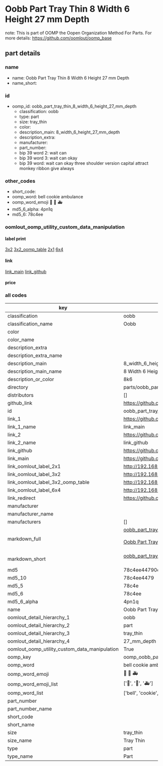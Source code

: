# Oobb Part Tray Thin 8 Width 6 Height 27 mm Depth  

note: This is part of OOMP the Oopen Organization Method For Parts. For more details: https://github.com/oomlout/oomp_base

##  part details
  







### name
* name: Oobb Part Tray Thin 8 Width 6 Height 27 mm Depth
* name_short: 
### id
* oomp_id: oobb_part_tray_thin_8_width_6_height_27_mm_depth
  * classification: oobb
  * type: part
  * size: tray_thin
  * color: 
  * description_main: 8_width_6_height_27_mm_depth
  * description_extra: 
  * manufacturer: 
  * part_number: 
  * bip 39 word 2: wait can
  * bip 39 word 3: wait can okay
  * bip 39 word: wait can okay three shoulder version capital attract monkey ribbon give always

### other_codes
* short_code: 
* oomp_word: bell cookie ambulance
* oomp_word_emoji :bell: :cookie: :ambulance:
* md5_6_alpha: 4pn1q
* md5_6: 78c4ee






### oomlout_oomp_utility_custom_data_manipulation
#### label print
[3x2](http://192.168.1.245:1112/?label=oomp%204pn1q)
[3x2_oomp_table](http://192.168.1.108:1112/?label=oomp%204pn1q)
[2x1](http://192.168.1.242:1112/?label=oomp%204pn1q)
[6x4](http://192.168.1.55:1112/?label=oomp%204pn1q)    

#### link

[link_main](https://github.com/oomlout/oomlout_oomp_version_1_messy/tree/main/parts/oobb_part_tray_thin_8_width_6_height_27_mm_depth) [link_github](https://github.com/oomlout/oomlout_oomp_version_1_messy/tree/main/parts/oobb_part_tray_thin_8_width_6_height_27_mm_depth)                             

#### price







### all codes 
| key | value |  
| --- | --- |  
| classification | oobb |  
| classification_name | Oobb |  
| color |  |  
| color_name |  |  
| description_extra |  |  
| description_extra_name |  |  
| description_main | 8_width_6_height_27_mm_depth |  
| description_main_name | 8 Width 6 Height 27 mm Depth |  
| description_or_color | 8k6 |  
| directory | parts/oobb_part_tray_thin_8_width_6_height_27_mm_depth |  
| distributors | [] |  
| github_link | https://github.com/oomlout/oomlout_oomp_part_src/tree/main/parts/oobb_part_tray_thin_8_width_6_height_27_mm_depth |  
| id | oobb_part_tray_thin_8_width_6_height_27_mm_depth |  
| link_1 | https://github.com/oomlout/oomlout_oomp_version_1_messy/tree/main/parts/oobb_part_tray_thin_8_width_6_height_27_mm_depth |  
| link_1_name | link_main |  
| link_2 | https://github.com/oomlout/oomlout_oomp_version_1_messy/tree/main/parts/oobb_part_tray_thin_8_width_6_height_27_mm_depth |  
| link_2_name | link_github |  
| link_github | https://github.com/oomlout/oomlout_oomp_version_1_messy/tree/main/parts/oobb_part_tray_thin_8_width_6_height_27_mm_depth |  
| link_main | https://github.com/oomlout/oomlout_oomp_version_1_messy/tree/main/parts/oobb_part_tray_thin_8_width_6_height_27_mm_depth |  
| link_oomlout_label_2x1 | http://192.168.1.242:1112/?label=oomp%204pn1q |  
| link_oomlout_label_3x2 | http://192.168.1.245:1112/?label=oomp%204pn1q |  
| link_oomlout_label_3x2_oomp_table | http://192.168.1.108:1112/?label=oomp%204pn1q |  
| link_oomlout_label_6x4 | http://192.168.1.55:1112/?label=oomp%204pn1q |  
| link_redirect | https://github.com/oomlout/oomlout_oomp_version_1_messy/tree/main/parts/oobb_part_tray_thin_8_width_6_height_27_mm_depth |  
| manufacturer |  |  
| manufacturer_name |  |  
| manufacturers | [] |  
| markdown_full | [oobb_part_tray_thin_8_width_6_height_27_mm_depth](none)<br>[](none)<br>[Oobb Part Tray Thin 8 Width 6 Height 27 Mm Depth](none)<br><br> |  
| markdown_short | [oobb_part_tray_thin_8_width_6_height_27_mm_depth](none)<br><br> |  
| md5 | 78c4ee44790ec443cb637e1133c83fb3 |  
| md5_10 | 78c4ee4479 |  
| md5_5 | 78c4e |  
| md5_6 | 78c4ee |  
| md5_6_alpha | 4pn1q |  
| name | Oobb Part Tray Thin 8 Width 6 Height 27 mm Depth |  
| oomlout_detail_hierarchy_1 | oobb |  
| oomlout_detail_hierarchy_2 | part |  
| oomlout_detail_hierarchy_3 | tray_thin |  
| oomlout_detail_hierarchy_4 | 27_mm_depth |  
| oomlout_oomp_utility_custom_data_manipulation | True |  
| oomp_key | oomp_oobb_part_tray_thin_8_width_6_height_27_mm_depth |  
| oomp_word | bell cookie ambulance |  
| oomp_word_emoji | :bell: :cookie: :ambulance: |  
| oomp_word_emoji_list | [':bell:', ':cookie:', ':ambulance:'] |  
| oomp_word_list | ['bell', 'cookie', 'ambulance'] |  
| part_number |  |  
| part_number_name |  |  
| short_code |  |  
| short_name |  |  
| size | tray_thin |  
| size_name | Tray Thin |  
| type | part |  
| type_name | Part |  
